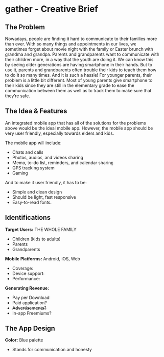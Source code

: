 # gather - Creative Brief
## The Problem

Nowadays, people are finding it hard to communicate to their families more than ever. With so many things and appointments in our lives, we sometimes forget about movie night with the family or Easter brunch with grandma and grandpa.
Parents and grandparents want to communicate with their children more, in a way that the youth are doing it. We can know this by seeing older generations are having smartphone in their hands. But to use it, parents and grandparents often trouble their kids to teach them how to do it so many times. And it is such a hassle!
For younger parents, their problem is a little bit different. Most of young parents give smartphone to their kids since they are still in the elementary grade to ease the communication between them as well as to track them to make sure that they’re safe.

## The Idea & Features

An integrated mobile app that has all of the solutions for the problems above would be the ideal mobile app. However, the mobile app should be very user friendly, especially towards elders and kids.

The mobile app will include:
- Chats and calls
- Photos, audios, and videos sharing
- Memo, to-do list, reminders, and calendar sharing
- GPS tracking system
- Gaming

And to make it user friendly, it has to be:
- Simple and clean design
- Should be light, fast responsive
- Easy-to-read fonts.

## Identifications

**Target Users:** THE WHOLE FAMILY
- Children (kids to adults)
- Parents
- Grandparents

**Mobile Platforms:** Android, iOS, Web
- Coverage:
- Device support:
- Performance:

**Generating Revenue:**
-	Pay per Download
-	~~Paid application?~~
-	~~Advertisements?~~
-	In-app Freemiums?

## The App Design
**Color:** Blue palette
- Stands for communication and honesty
